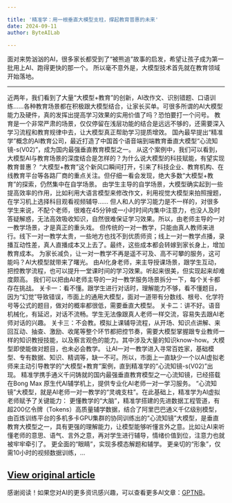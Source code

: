 ```yaml
---

title: '精准学：用一根垂直大模型支柱，撑起教育普惠的未来'
date: 2024-09-11
author: ByteAILab

---
```


面对来势汹汹的AI，很多家长都受到了“被熊追”故事的启发，希望让孩子成为第一批用上AI、跑得更快的那一个。
所以毫不意外是，大模型技术首先就在教育领域开始落地。

---
近两年，我们看到了大量“大模型+教育”的创新，AI改作文、识别错题、口语训练……各种教育场景都在积极跟大模型结合，让家长买单。可很多所谓的AI大模型能力及硬件，真的发挥出提高学习效果的实用价值了吗？恐怕要打一个问号。
教育是一个非常严肃的场景，仅仅停留在浅层功能的结合是远远不够的，还需要深入学习流程和教育规律中去，让大模型真正帮助学习提质增效。
国內最早提出“精准学”概念的AI教育公司，最近打造了中国首个语音端到端教育垂直大模型“心流知镜-s(V02)”，成为国内最强垂直教育模型之一。
从这个案例中，我们可以看到，大模型AI与教育场景的深度结合是怎样的？为什么说大模型的科技赋能，有望实现教育普惠？
“大模型+教育”这个新风口瞬间打开，引来了科技企业、教育机构、在线教育平台等各路厂商的重点关注。但仔细一看会发现，绝大多数“大模型+教育”的探索，仍然集中在自学场景。
由学生主导的自学场景，大模型确实起到一些提高效率的作用，比如利用大语言模型来修改作文，利用视觉大模型来拍照搜题，在学习机上选择科目观看视频辅导……
但人和人的学习能力是不一样的，对很多学生来说，不配个老师，很难在45分钟或一小时时间内集中注意力，也没人及时答疑解惑，无法高效吸收知识，自然很难保证学习效果。所以，由老师主导的一对一教学场景，才是真正的重头戏。
但传统的一对一教学，只能由真人教师来进行。线下一对一教学太贵，一些地方也找不到优质师资；线上一对一教学点播，录播互动性差，真人直播成本又上去了。最终，这些成本都会转嫁到家长身上，增加教育成本。
为家长减负，让一对一教学不再是遥不可及、高不可攀的服务，这可能吗？AI大模型就带来了曙光。
由AI化身老师，来主导授课场景，跟学生互动，把控教学流程，也可以提升一堂课时间的学习效果。听起来很美，但实现起来却难度颇高。
我们可以把由AI老师主导的一对一教学服务场景拆分一下，每个关卡都存在挑战。
关卡一：看不懂。跟学生进行对话时，理解能力不够，看不懂题目，因为“幻觉”导致错误，市面上的通用大模型，面对一道带有分数线、根号、化学符号等公式的题目，做对的概率都很低，需要垂直大模型。
关卡二：讲不好。语音机械化，有延迟，对话不流畅。学生无法像跟真人老师一样交流，容易失去跟AI老师对话的兴趣。
关卡三：不会教。模拟上课辅导流程，从开场、知识点讲解、来回互动、抽查、激励、收尾等整个环节都把控节奏，需要大模型掌握跟专业教师一样的知识教授技能，以及察言观色的能力。其中涉及大量的知识know-how。大模型即使能做对题目，也未必会教学。
让AI一对一教学进入寻常百姓家，基础模型、专有数据、知识、精调等，缺一不可。所以，市面上一直缺少一个以AI虚拟老师来主动引导教学的“大模型+教育”案例，直到精准学的“心流知镜-s(V02)”出现。
精准学携手通义千问铸就的国内最强垂直教育模型之一心流知镜，已经搭载在Bong Max 原生代AI辅学机上，提供专业化AI老师一对一学习服务。
“心流知镜”大模型，就是AI老师一对一教学的“灵魂支柱”。在此基础上，精准学为AI虚拟老师赋予了关键能力：
更懂教学的“大脑”，精准学搭建的先进数据工程管道，有超200亿令牌（Tokens）高质量辅学数据，结合了阿里巴巴通义千亿级别模型，由百炼训练平台的多机多卡GPU集群的协同训练出的“心流知镜”大模型，是垂直教育大模型之一，具有更强的理解能力，让模型能够听懂言外之意。比如让AI来听懂老师的意思、语气、言外之意，再对学生进行辅导，情绪价值到位，注意力也就被牢牢牵引了。
更全面的“眼睛”，实现多模态解题和辅学。
更亲切的“形象”，仅需10小时的视频数据训练，...

[View original article](https://www.aixinzhijie.com/article/6846638)
---
感谢阅读！如果您对AI的更多资讯感兴趣，可以查看更多AI文章：[GPTNB](https://gptnb.com)。